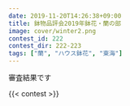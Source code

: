 ```yaml
---
date: 2019-11-20T14:26:38+09:00
title: 鉢物品評会2019年鉢花・蘭の部
image: cover/winter2.png
contest_id: 222
contest_dir: 222-223
tags: ["蘭", "ハウス鉢花", "東海"]
---
```

審査結果です

{{< contest >}}
